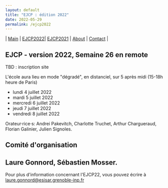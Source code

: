 ```yaml
---
layout: default
title: "EJCP : édition 2022"
date: 2022-05-29
permalink: /ejcp2022
---
```


| [Main](./index) | [EJCP2022](./ejcp2022)| [EJCP2021](./ejcp2021) | [About](./about) | [Contact](./contact) |


## EJCP - version 2022, Semaine 26  en remote

TBD : inscription site

L'école aura lieu en mode "dégradé", en distanciel, sur 5 après midi (15-18h heure de Paris)

* lundi 4 juillet 2022
* mardi 5 juillet 2022
* mercredi 6 juillet 2022
* jeudi 7 juillet 2022
* vendredi 8 juillet 2022


Orateur·rice·s:  Andrei Pakevitch, Charlotte Truchet, Arthur Chargueraud, Florian Galinier, Julien Signoles.


## Comité d'organisation

Laure Gonnord, Sébastien Mosser.
---
Pour plus d'information concernant l'EJCP22, vous pouvez écrire à
 [laure.gonnord@esisar.grenoble-inp.fr](mailto:laure.gonnord@esisar.grenoble-inp.fr)
